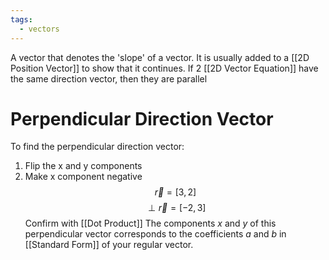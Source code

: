```yaml
---
tags:
  - vectors
---
```

A vector that denotes the 'slope' of a vector.
It is usually added to a [[2D Position Vector]] to show that it continues.
If 2 [[2D Vector Equation]] have the same direction vector, then they are parallel
# Perpendicular Direction Vector
To find the perpendicular direction vector:
1. Flip the x and y components 
2. Make x component negative 
$$\vec{r}=[3,2]$$
$$\perp\vec{r}=[-2,3]$$
Confirm with [[Dot Product]]
The components $x$ and $y$ of this perpendicular vector corresponds to the coefficients $a$ and $b$ in [[Standard Form]] of your regular vector.